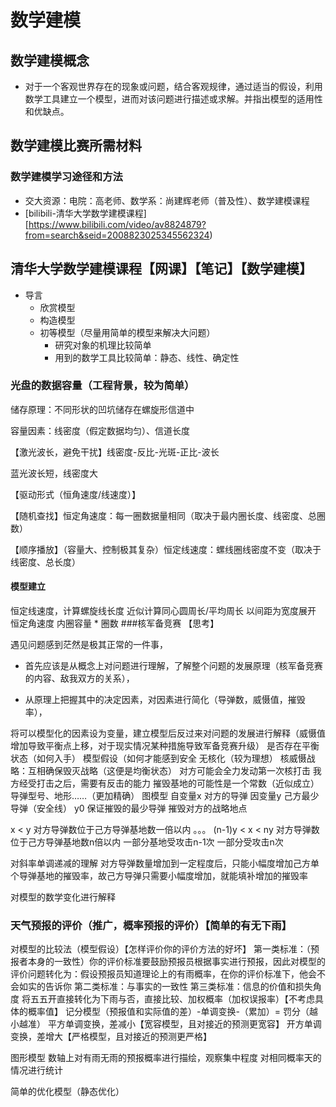 # 数学建模

## 数学建模概念

*  对于一个客观世界存在的现象或问题，结合客观规律，通过适当的假设，利用数学工具建立一个模型，进而对该问题进行描述或求解。并指出模型的适用性和优缺点。

## 数学建模比赛所需材料

### 数学建模学习途径和方法

* 交大资源：电院：高老师、数学系：尚建辉老师（普及性）、数学建模课程
* [bilibili-清华大学数学建模课程][https://www.bilibili.com/video/av8824879?from=search&seid=2008823025345562324)

## 清华大学数学建模课程【网课】【笔记】【数学建模】
* 导言
    * 欣赏模型
    * 构造模型
    * 初等模型（尽量用简单的模型来解决大问题）
        * 研究对象的机理比较简单
        * 用到的数学工具比较简单：静态、线性、确定性

### 光盘的数据容量（工程背景，较为简单）

储存原理：不同形状的凹坑储存在螺旋形信道中

容量因素：线密度（假定数据均匀）、信道长度

【激光波长，避免干扰】线密度-反比-光斑-正比-波长

蓝光波长短，线密度大

【驱动形式（恒角速度/线速度）】 

【随机查找】恒定角速度：每一圈数据量相同（取决于最内圈长度、线密度、总圈数）

【顺序播放】（容量大、控制极其复杂）恒定线速度：螺线圈线密度不变（取决于线密度、总长度）

#### 模型建立
恒定线速度，计算螺旋线长度
近似计算同心圆周长/平均周长
以间距为宽度展开
恒定角速度
内圈容量 * 圈数
###核军备竞赛
【思考】

遇见问题感到茫然是极其正常的一件事，

* 首先应该是从概念上对问题进行理解，了解整个问题的发展原理（核军备竞赛的内容、敌我双方的关系），

* 从原理上把握其中的决定因素，对因素进行简化（导弹数，威慑值，摧毁率），

将可以模型化的因素设为变量，建立模型后反过来对问题的发展进行解释（威慑值增加导致平衡点上移，对于现实情况某种措施导致军备竞赛升级）
是否存在平衡状态（如何入手）
模型假设（如何才能感到安全
无核化（较为理想）
核威慑战略：互相确保毁灭战略（这便是均衡状态）
对方可能会全力发动第一次核打击
我方经受打击之后，需要有反击的能力
摧毁基地的可能性是一个常数（近似成立）
导弹型号、地形……（更加精确）
图模型
自变量x 对方的导弹
因变量y 己方最少导弹（安全线）
y0 保证摧毁的最少导弹 摧毁对方的战略地点

x < y 对方导弹数位于己方导弹基地数一倍以内
。。。
(n-1)y < x < ny 对方导弹数位于己方导弹基地数n倍以内
一部分基地受攻击n-1次
一部分受攻击n次

对斜率单调递减的理解
对方导弹数量增加到一定程度后，只能小幅度增加己方单个导弹基地的摧毁率，故己方导弹只需要小幅度增加，就能填补增加的摧毁率

对模型的数学变化进行解释


### 天气预报的评价（推广，概率预报的评价）【简单的有无下雨】
对模型的比较法（模型假设）【怎样评价你的评价方法的好坏】
第一类标准：（预报者本身的一致性）你的评价标准要鼓励预报员根据事实进行预报，因此对模型的评价问题转化为：假设预报员知道理论上的有雨概率，在你的评价标准下，他会不会如实的告诉你
第二类标准：与事实的一致性
第三类标准：信息的价值和损失角度
将五五开直接转化为下雨与否，直接比较、加权概率（加权误报率）【不考虑具体的概率值】
记分模型（预报值和实际值的差）-单调变换-（累加）= 罚分（越小越准）
平方单调变换，差减小【宽容模型，且对接近的预测更宽容】
开方单调变换，差增大【严格模型，且对接近的预测更严格】

图形模型
数轴上对有雨无雨的预报概率进行描绘，观察集中程度
对相同概率天的情况进行统计

简单的优化模型（静态优化）